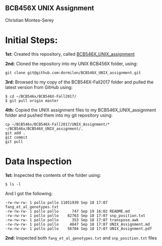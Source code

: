 ## BCB456X UNIX Assignment
Christian Montes-Serey

# Initial Steps:
**1st:** Created this repository, called [BCB546X_UNIX_assignment](https://github.com/dormilon/BCB546X_UNIX_assignment)

**2nd:** Cloned the repository into my UNIX BCB456X folder, using:
```
git clone git@github.com:dormilon/BCB546X_UNIX_assignment.git
```
**3rd:** Browsed to my copy of the BCB546X-Fall2017 folder and pulled the latest version from GitHub using:
```
$ cd ~/BCB546x/BCB546X-Fall2017/
$ git pull origin master
```
**4th:** Copied the UNIX assignment files to my BCB546X_UNIX_assignment folder and pushed them into my git repository using:
```
cp ~/BCB546x/BCB546X-Fall2017/UNIX_Assignment/* ~/BCB546x/BCB546X_UNIX_assignment/.
git add .
git commit
git pull
```
# Data Inspection
**1st:** Inspected the contents of the folder using:
```
$ ls -l
```
And I got the following:
```
-rw-rw-rw- 1 pollo pollo 11051939 Sep 18 17:07 fang_et_al_genotypes.txt
-rw-rw-rw- 1 pollo pollo      747 Sep 19 16:02 README.md
-rw-rw-rw- 1 pollo pollo    82763 Sep 18 17:07 snp_position.txt
-rw-rw-rw- 1 pollo pollo      353 Sep 18 17:07 transpose.awk
-rw-rw-rw- 1 pollo pollo     4847 Sep 18 17:07 UNIX_Assignment.md
-rw-rw-rw- 1 pollo pollo    56704 Sep 18 17:07 UNIX_Assignment.pdf
```

**2nd:** Inspected both `fang_et_al_genotypes.txt` and `snp_position.txt` files


